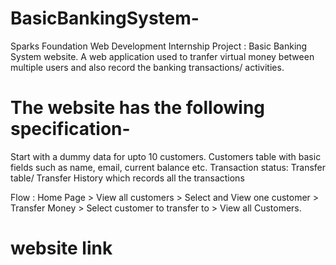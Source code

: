 # BasicBankingSystem-
Sparks Foundation Web Development Internship Project : Basic Banking System website. A web application used to tranfer virtual money between multiple users and also record the banking transactions/ activities.
# The website has the following specification-
Start with a dummy data for upto 10 customers. Customers table with basic fields such as name, email, current balance etc. Transaction status: Transfer table/ Transfer History which records all the transactions

Flow : Home Page > View all customers > Select and View one customer > Transfer Money > Select customer to transfer to > View all Customers.
# website link


